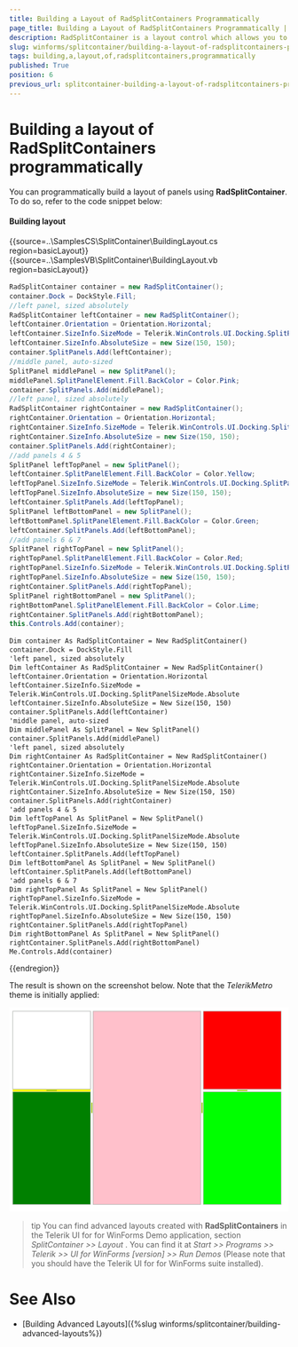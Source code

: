```yaml
---
title: Building a Layout of RadSplitContainers Programmatically
page_title: Building a Layout of RadSplitContainers Programmatically | RadSplitContainer
description: RadSplitContainer is a layout control which allows you to add many container panels to a form, separated by splitter(s).
slug: winforms/splitcontainer/building-a-layout-of-radsplitcontainers-programmatically
tags: building,a,layout,of,radsplitcontainers,programmatically
published: True
position: 6
previous_url: splitcontainer-building-a-layout-of-radsplitcontainers-programmatically
---
```


# Building a layout of RadSplitContainers programmatically

You can programmatically build a layout of panels using **RadSplitContainer**. To do so, refer to the code snippet below:

#### Building layout

{{source=..\SamplesCS\SplitContainer\BuildingLayout.cs region=basicLayout}} 
{{source=..\SamplesVB\SplitContainer\BuildingLayout.vb region=basicLayout}} 

````C#
RadSplitContainer container = new RadSplitContainer();
container.Dock = DockStyle.Fill;
//left panel, sized absolutely   
RadSplitContainer leftContainer = new RadSplitContainer();
leftContainer.Orientation = Orientation.Horizontal;
leftContainer.SizeInfo.SizeMode = Telerik.WinControls.UI.Docking.SplitPanelSizeMode.Absolute;
leftContainer.SizeInfo.AbsoluteSize = new Size(150, 150);
container.SplitPanels.Add(leftContainer);
//middle panel, auto-sized   
SplitPanel middlePanel = new SplitPanel();
middlePanel.SplitPanelElement.Fill.BackColor = Color.Pink;
container.SplitPanels.Add(middlePanel);
//left panel, sized absolutely   
RadSplitContainer rightContainer = new RadSplitContainer();
rightContainer.Orientation = Orientation.Horizontal;
rightContainer.SizeInfo.SizeMode = Telerik.WinControls.UI.Docking.SplitPanelSizeMode.Absolute;
rightContainer.SizeInfo.AbsoluteSize = new Size(150, 150);
container.SplitPanels.Add(rightContainer);
//add panels 4 & 5   
SplitPanel leftTopPanel = new SplitPanel();
leftContainer.SplitPanelElement.Fill.BackColor = Color.Yellow;
leftTopPanel.SizeInfo.SizeMode = Telerik.WinControls.UI.Docking.SplitPanelSizeMode.Absolute;
leftTopPanel.SizeInfo.AbsoluteSize = new Size(150, 150);
leftContainer.SplitPanels.Add(leftTopPanel);
SplitPanel leftBottomPanel = new SplitPanel();
leftBottomPanel.SplitPanelElement.Fill.BackColor = Color.Green;
leftContainer.SplitPanels.Add(leftBottomPanel);
//add panels 6 & 7   
SplitPanel rightTopPanel = new SplitPanel();
rightTopPanel.SplitPanelElement.Fill.BackColor = Color.Red;
rightTopPanel.SizeInfo.SizeMode = Telerik.WinControls.UI.Docking.SplitPanelSizeMode.Absolute;
rightTopPanel.SizeInfo.AbsoluteSize = new Size(150, 150);
rightContainer.SplitPanels.Add(rightTopPanel);
SplitPanel rightBottomPanel = new SplitPanel();
rightBottomPanel.SplitPanelElement.Fill.BackColor = Color.Lime;
rightContainer.SplitPanels.Add(rightBottomPanel);
this.Controls.Add(container);

````
````VB.NET
Dim container As RadSplitContainer = New RadSplitContainer()
container.Dock = DockStyle.Fill
'left panel, sized absolutely
Dim leftContainer As RadSplitContainer = New RadSplitContainer()
leftContainer.Orientation = Orientation.Horizontal
leftContainer.SizeInfo.SizeMode = Telerik.WinControls.UI.Docking.SplitPanelSizeMode.Absolute
leftContainer.SizeInfo.AbsoluteSize = New Size(150, 150)
container.SplitPanels.Add(leftContainer)
'middle panel, auto-sized
Dim middlePanel As SplitPanel = New SplitPanel()
container.SplitPanels.Add(middlePanel)
'left panel, sized absolutely
Dim rightContainer As RadSplitContainer = New RadSplitContainer()
rightContainer.Orientation = Orientation.Horizontal
rightContainer.SizeInfo.SizeMode = Telerik.WinControls.UI.Docking.SplitPanelSizeMode.Absolute
rightContainer.SizeInfo.AbsoluteSize = New Size(150, 150)
container.SplitPanels.Add(rightContainer)
'add panels 4 & 5
Dim leftTopPanel As SplitPanel = New SplitPanel()
leftTopPanel.SizeInfo.SizeMode = Telerik.WinControls.UI.Docking.SplitPanelSizeMode.Absolute
leftTopPanel.SizeInfo.AbsoluteSize = New Size(150, 150)
leftContainer.SplitPanels.Add(leftTopPanel)
Dim leftBottomPanel As SplitPanel = New SplitPanel()
leftContainer.SplitPanels.Add(leftBottomPanel)
'add panels 6 & 7
Dim rightTopPanel As SplitPanel = New SplitPanel()
rightTopPanel.SizeInfo.SizeMode = Telerik.WinControls.UI.Docking.SplitPanelSizeMode.Absolute
rightTopPanel.SizeInfo.AbsoluteSize = New Size(150, 150)
rightContainer.SplitPanels.Add(rightTopPanel)
Dim rightBottomPanel As SplitPanel = New SplitPanel()
rightContainer.SplitPanels.Add(rightBottomPanel)
Me.Controls.Add(container)

````

{{endregion}} 

The result is shown on the screenshot below. Note that the *TelerikMetro* theme is initially applied:

![splitcontainer-building-a-layout-of-radsplitcontainers-programmatically 001](images/splitcontainer-building-a-layout-of-radsplitcontainers-programmatically001.png)

>tip You can find advanced layouts created with **RadSplitContainers** in the Telerik UI for for WinForms Demo application, section *SplitContainer >> Layout* . You can find it at *Start >> Programs >> Telerik >> UI for WinForms [version] >> Run Demos* (Please note that you should have the Telerik UI for for WinForms suite installed).
>

# See Also

* [Building Advanced Layouts]({%slug winforms/splitcontainer/building-advanced-layouts%})	
